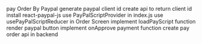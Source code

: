 pay Order By Paypal
generate paypal client id
create api to return client id
install react-paypal-js
use PayPalScriptProvider in index.js
use usePayPalScriptReducer in Order Screen
implement loadPayScript function
render paypal button
implement onApprove payment function
create pay order api in backend

